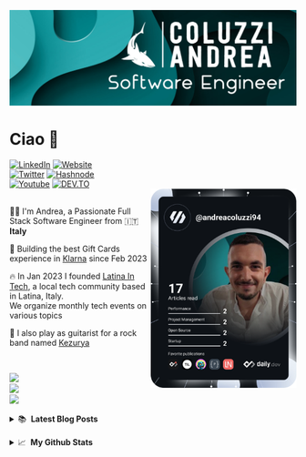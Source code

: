 [![Profile Banner](./1500x500.jpg)](https://www.coluzziandrea.com)

# Ciao 👋

<div align="left">
 <a href="https://www.linkedin.com/in/andrea-coluzzi/" target="_blank"><img alt="LinkedIn" src="https://img.shields.io/badge/-Linkedin-%230077B5.svg?&style=for-the-badge&logo=linkedin&logoColor=white" /></a>
   <a href="https://www.coluzziandrea.com"
        target="_blank" lang="it-IT"><img src="https://img.shields.io/badge/PORTFOLIO-990cfa?style=for-the-badge&logo=googlechrome&logoColor=white" alt="Website" /></a>
        <br />
           <a href="https://twitter.com/andreacoluzzi94" target="_blank"><img alt="Twitter" src="https://img.shields.io/badge/-Twitter-1DA1F2.svg?&style=for-the-badge&logo=X&logoColor=white" /></a>
  <a href="https://hashnode.com/@coluzziandrea" target="_blank"><img alt="Hashnode" src="https://img.shields.io/badge/Hashnode-2962FF?style=for-the-badge&logo=hashnode&logoColor=white" /></a>
   <br />
    <a href="https://www.youtube.com/@coluzziandrea893" target="_blank"><img alt="Youtube" src="https://img.shields.io/badge/-YouTube-FF0000.svg?&style=for-the-badge&logo=Youtube&logoColor=white" /></a>
     <a href="https://dev.to/coluzziandrea" target="_blank"><img alt="DEV.TO" src="https://img.shields.io/badge/DEV-000000?style=for-the-badge&logo=devdotto&logoColor=white" /></a>
     <br />

  <a href="https://app.daily.dev/andreacoluzzi94" target="_blank">
    <img
      width="256"
      align="right"
      src="https://github.com/coluzziandrea/coluzziandrea/blob/master/devcard.svg"
    />
  </a>
</div>
<br />
<p align="left">
      👩‍💻 I'm Andrea, a Passionate Full Stack Software Engineer from 🇮🇹 <b>Italy</b>
    </p>
    <p align="left">
    💼 Building the best Gift Cards experience in <a href="https://www.klarna.com/" target="_blank">Klarna</a> since Feb 2023
    </p>
    <p align="left">
    🔥 In Jan 2023 I founded <a href="https://latina-in-tech.github.io/" target="_blank">Latina In Tech</a>, a local tech community based in Latina, Italy. <br /> We organize monthly tech events on various topics
    </p>
 <p align="left">
    🎸 I also play as guitarist for a rock band named <a href="https://kezurya.github.io/" target="_blank">Kezurya</a>
    </p>
    <br />
    <p align="left">
      <a href="https://skillicons.dev">
        <img src="https://skillicons.dev/icons?i=next,tailwind,react,ts,graphql,docker" />
        <br>
        <img src="https://skillicons.dev/icons?i=kotlin,express,nodejs,firebase,nestjs" />
        <br>
        <img src="https://skillicons.dev/icons?i=docker,androidstudio,jest,css" />
      </a>
    </p>

<details>
  <summary>
📚 &nbsp;<b>Latest Blog Posts</b>

  </summary>

<!-- HASHNODE_BLOG:START -->
<p align="left">
<a href="https://coluzziandrea.hashnode.dev/git-00-linux-day-clqmkmkdh000008jg6a727167" title="I Taught GIT to High School Students"><img src="https://cdn.hashnode.com/res/hashnode/image/upload/v1703341841143/WChhSSCcr.png?auto=format" alt="I Taught GIT to High School Students" width="250px" align="left" /></a>
<a href="https://coluzziandrea.hashnode.dev/git-00-linux-day-clqmkmkdh000008jg6a727167" title="I Taught GIT to High School Students"><strong>I Taught GIT to High School Students</strong></a>
<div><strong>26 Dec 2023</strong></div>
<br/> I Taught GIT to High School Students
This blog post is not about a new technology or an hot tech trend that you would hear of nowadays, it's about my experience as Mentor for High School students.

When & how I decided to teach GIT to high school stu... </p> <br/> <br/>
<!-- HASHNODE_BLOG:END -->

</details>
<br />

<details>
  <summary>
📈 &nbsp;<b>My Github Stats</b>

  </summary>

![Andrea Coluzzi's GitHub Stats](https://github-readme-stats.vercel.app/api?username=coluzziandrea&theme=dark)
</span>

[![Andrea Coluzzi](https://github-readme-stats.vercel.app/api/top-langs/?username=coluzziandrea&hide=html&layout=compact&theme=dark)](https://github.com/iuricode/)

</details>
<br />
